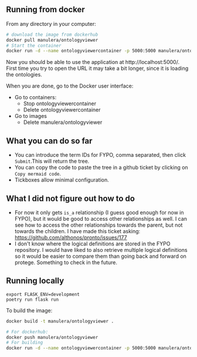 ## Running from docker

From any directory in your computer:

```bash
# download the image from dockerhub
docker pull manulera/ontologyviewer
# Start the container
docker run -d --name ontologyviewercontainer -p 5000:5000 manulera/ontologyviewer
```

Now you should be able to use the application at http://localhost:5000/. First time you try to open the URL it may take a bit longer, since it is loading the ontologies.

When you are done, go to the Docker user interface:

* Go to containers:
  * Stop ontologyviewercontainer
  * Delete ontologyviewercontainer
* Go to images
  * Delete manulera/ontologyviewer

## What you can do so far

* You can introduce the term IDs for FYPO, comma separated, then click `Submit`.This will return the tree.
* You can copy the code to paste the tree in a github ticket by clicking on `Copy mermaid code`.
* Tickboxes allow minimal configuration.

## What I did not figure out how to do

* For now it only gets `is_a` relationship (I guess good enough for now in FYPO), but it would be good to access other relationships as well. I can see how to access the other relationships towards the parent, but not towards the children. I have made this ticket asking: https://github.com/althonos/pronto/issues/177
* I don't know where the logical definitions are stored in the FYPO repository. I would have liked to also retrieve multiple logical definitions so it would be easier to compare them than going back and forward on protege. Something to check in the future.

## Running locally

```
export FLASK_ENV=development
poetry run flask run
```

To build the image:

```bash
docker build -t manulera/ontologyviewer .

# For dockerhub:
docker push manulera/ontologyviewer
# For building
docker run -d --name ontologyviewercontainer -p 5000:5000 manulera/ontologyviewer
```